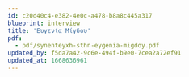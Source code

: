 ```yaml
---
id: c20d40c4-e382-4e0c-a478-b8a8c445a317
blueprint: interview
title: 'Ευγενία Μίγδου'
pdf:
  - pdf/synenteyxh-sthn-eygenia-migdoy.pdf
updated_by: f5da7a42-9c6e-494f-b9e0-7cea2a72ef91
updated_at: 1668636961
---
```

